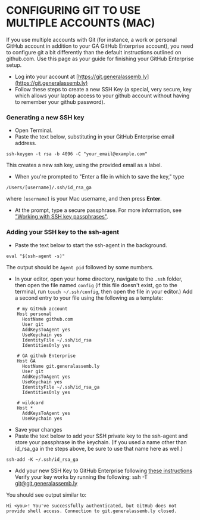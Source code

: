 # CONFIGURING GIT TO USE MULTIPLE ACCOUNTS (MAC)

If you use multiple accounts with Git (for instance, a work or personal GitHub account in addition to your GA GitHub Enterprise account), you need to configure git a bit differently than the default instructions outlined on github.com. Use this page as your guide for finishing your GitHub Enterprise setup.

* Log into your account at [https://git.generalassemb.ly](https://git.generalassemb.ly)
* Follow these steps to create a new SSH Key (a special, very secure, key which allows your laptop access to your github account without having to remember your github password).

### Generating a new SSH key

* Open Terminal.
* Paste the text below, substituting in your GitHub Enterprise email address.

```
ssh-keygen -t rsa -b 4096 -C "your_email@example.com"
```
This creates a new ssh key, using the provided email as a label.

* When you're prompted to "Enter a file in which to save the key," type
```
/Users/[username]/.ssh/id_rsa_ga
```

where `[username]` is your Mac username, and then press **Enter**.

* At the prompt, type a secure passphrase. For more information, see ["Working with SSH key passphrases"](https://help.github.com/en/enterprise/2.15/user/articles/working-with-ssh-key-passphrases).

### Adding your SSH key to the ssh-agent

* Paste the text below to start the ssh-agent in the background.

```
eval "$(ssh-agent -s)"
```

The output should be `Agent pid` followed by some numbers.

* In your editor, open your home directory, navigate to the `.ssh` folder, then open the file named `config` (if this file doesn't exist, go to the terminal, run `touch ~/.ssh/config`, then open the file in your editor.)
Add a second entry to your file using the following as a template:

```
    # my GitHub account 
    Host personal
      HostName github.com
      User git
      AddKeysToAgent yes
      UseKeychain yes
      IdentityFile ~/.ssh/id_rsa
      IdentitiesOnly yes
    
    # GA github Enterprise
    Host GA   
      HostName git.generalassemb.ly
      User git
      AddKeysToAgent yes
      UseKeychain yes
      IdentityFile ~/.ssh/id_rsa_ga
      IdentitiesOnly yes
    
    # wildcard
    Host *
      AddKeysToAgent yes
      UseKeychain yes
```
  
* Save your changes
* Paste the text below to add your SSH private key to the ssh-agent and store your passphrase in the keychain. (If you used a name other than id_rsa_ga in the steps above, be sure to use that name here as well.)

```
ssh-add -K ~/.ssh/id_rsa_ga
```

* Add your new SSH Key to GitHub Enterprise following [these instructions](https://help.github.com/en/enterprise/2.15/user/articles/adding-a-new-ssh-key-to-your-github-account)
Verify your key works by running the following:
ssh -T git@git.generalassemb.ly

You should see output similar to:

`Hi <you>! You've successfully authenticated, but GitHub does not provide shell access. Connection to git.generalassemb.ly closed.`